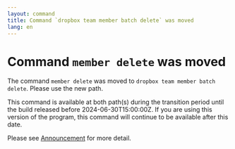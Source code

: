 ```yaml
---
layout: command
title: Command `dropbox team member batch delete` was moved
lang: en
---
```


# Command `member delete` was moved

The command `member delete` was moved to `dropbox team member batch delete`. Please use the new path.

This command is available at both path(s) during the transition period until the build released before 2024-06-30T15:00:00Z. If you are using this version of the program, this command will continue to be available after this date.

Please see [Announcement](https://github.com/watermint/toolbox/discussions/799) for more detail.


